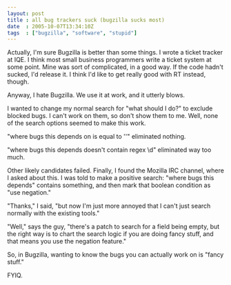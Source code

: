 ```yaml
---
layout: post
title : all bug trackers suck (bugzilla sucks most)
date  : 2005-10-07T13:34:10Z
tags  : ["bugzilla", "software", "stupid"]
---
```

Actually, I'm sure Bugzilla is better than some things.  I wrote a ticket tracker at IQE.  I think most small business programmers write a ticket system at some point.  Mine was sort of complicated, in a good way.  If the code hadn't sucked, I'd release it.  I think I'd like to get really good with RT instead, though.

Anyway, I hate Bugzilla.  We use it at work, and it utterly blows.

I wanted to change my normal search for "what should I do?" to exclude blocked bugs.  I can't work on them, so don't show them to me.  Well, none of the search options seemed to make this work.

"where bugs this depends on is equal to ''" eliminated nothing.

"where bugs this depends doesn't contain regex \d" eliminated way too much.

Other likely candidates failed.  Finally, I found the Mozilla IRC channel, where I asked about this.  I was told to make a positive search: "where bugs this depends" contains something, and then mark that boolean condition as "use negation."

"Thanks," I said, "but now I'm just more annoyed that I can't just search normally with the existing tools."

"Well," says the guy, "there's a patch to search for a field being empty, but the right way is to chart the search logic if you are doing fancy stuff, and that means you use the negation feature."

So, in Bugzilla, wanting to know the bugs you can actually work on is "fancy stuff."

FYIQ.
